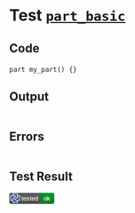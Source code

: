 # Test [`part_basic`](/doc/structure/part.md#L8)

## Code

```µcad
part my_part() {}

```

## Output

```,plain
```

## Errors

```,plain
```

## Test Result

![OK](/doc/structure/.test/part_basic.png)
